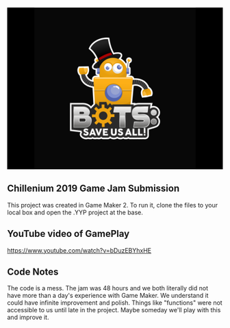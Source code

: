 ![alt text](https://github.com/mschmoyer/BOTS-Save-Us-All/blob/master/Raw_Resources/Artwork/BOTS_titlescreen.png "BOTS: Save Us All!")

## Chillenium 2019 Game Jam Submission

This project was created in Game Maker 2. To run it, clone the files to your local box and open the .YYP project at the base.


## YouTube video of GamePlay

https://www.youtube.com/watch?v=bDuzEBYhxHE

## Code Notes

The code is a mess. The jam was 48 hours and we both literally did not have more than a day's experience with Game Maker. We understand it could have infinite improvement and polish. Things like "functions" were not accessible to us until late in the project. Maybe someday we'll play with this and improve it. 

